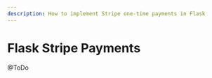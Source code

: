 ```yaml
---
description: How to implement Stripe one-time payments in Flask
---
```


# Flask Stripe Payments

@ToDo

